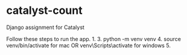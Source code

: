 # catalyst-count
Django assignment for Catalyst

Follow these steps to run the app.
1.
3. python -m venv venv
4. source venv/bin/activate for mac OR venv\Scripts\activate for windows
5. 

